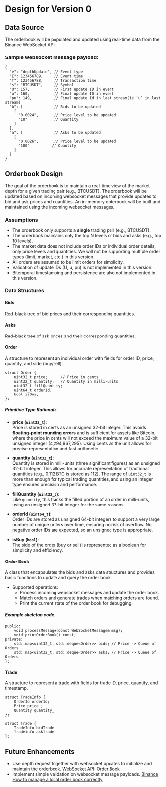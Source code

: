 # Design for Version 0

## Data Source
The orderbook will be populated and updated using real-time data from the Binance WebSocket API.

### Sample websocket message payload:

```
{
  "e": "depthUpdate", // Event type
  "E": 123456789,     // Event time
  "T": 123456788,     // Transaction time 
  "s": "BTCUSDT",     // Symbol
  "U": 157,           // First update ID in event
  "u": 160,           // Final update ID in event
  "pu": 149,          // Final update Id in last stream(ie `u` in last stream)
  "b": [              // Bids to be updated
    [
      "0.0024",       // Price level to be updated
      "10"            // Quantity
    ]
  ],
  "a": [              // Asks to be updated
    [
      "0.0026",       // Price level to be updated
      "100"          // Quantity
    ]
  ]
}
```

## Orderbook Design
The goal of the orderbook is to maintain a real-time view of the market depth for a given trading pair (e.g., BTCUSDT). The orderbook will be updated based on incoming websocket messages that provide updates to bid and ask prices and quantities.
An in-memory orderbook will be built and maintained using the incoming websocket messages.

### Assumptions
- The orderbook only supports a **single** trading pair (e.g., BTCUSDT). 
- The orderbook maintains only the top N levels of bids and asks (e.g., top 10 levels).
- The market data does not include order IDs or individual order details, only price levels and quantities. We will not be supporting multiple order types (limit, market, etc.) in this version.
- All orders are assumed to be limit orders for simplicity.
- Validation of update IDs (U, u, pu) is not implemented in this version.
- Bitemporal timestamping and persistence are also not implemented in this version.

### Data Structures


#### Bids
Red-black tree of bid prices and their corresponding quantities.

#### Asks
Red-black tree of ask prices and their corresponding quantities.

#### Order
A structure to represent an individual order with fields for order ID, price, quantity, and side (buy/sell).

```
struct Order {
    uint32_t price;      // Price in cents
    uint32_t quantity;   // Quantity in milli-units
    uint32_t fillQuantity;
    uint64_t orderId;
    bool isBuy;
};
```
##### Primitive Type Rationale
- **price (`uint32_t`)**:  
  Price is stored in cents as an unsigned 32-bit integer. This avoids **floating-point rounding errors** and is sufficient for assets like Bitcoin, where the price in cents will not exceed the maximum value of a 32-bit unsigned integer (4,294,967,295). Using cents as the unit allows for precise representation and fast arithmetic.

- **quantity (`uint32_t`)**:  
  Quantity is stored in milli-units (three significant figures) as an unsigned 32-bit integer. This allows for accurate representation of fractional quantities (e.g., 0.112 BTC is stored as 112). The range of `uint32_t` is more than enough for typical trading quantities, and using an integer type ensures precision and performance.

- **fillQuantity (`uint32_t`)**:  
  Like `quantity`, this tracks the filled portion of an order in milli-units, using an unsigned 32-bit integer for the same reasons.

- **orderId (`uint64_t`)**:  
  Order IDs are stored as unsigned 64-bit integers to support a very large number of unique orders over time, ensuring no risk of overflow. No negative order IDs are expected, so an unsigned type is appropriate.

- **isBuy (`bool`)**:  
  The side of the order (buy or sell) is represented as a boolean for simplicity and efficiency.

#### Order Book

A class that encapsulates the bids and asks data structures and provides basic functions to update and query the order book.
  - Supported operations:
    - Process incoming websocket messages and update the order book.
    - Match orders and generate trades when matching orders are found.
    - Print the current state of the order book for debugging. 

##### Example skeleton code:
```class OrderBook {
public:
    void processMessage(const WebSocketMessage& msg);
    void printOrderBook() const;
private:
    std::map<uint32_t, std::deque<Order>> bids; // Price -> Queue of Orders
    std::map<uint32_t, std::deque<Order>> asks; // Price -> Queue of Orders
};
```

#### Trade
A structure to represent a trade with fields for trade ID, price, quantity, and timestamp.

```
struct TradeInfo {
    OrderId orderId;
    Price price_;
    Quantity quantity_;
};

struct Trade {
    TradeInfo bidTrade;
    TradeInfo askTrade;
};
```


## Future Enhancements
- Use depth request together with websocket updates to initialize and maintain the orderbook. [WebSocket API: Order Book](https://developers.binance.com/docs/derivatives/usds-margined-futures/market-data/websocket-api)
- Implement simple validation on websocket message payloads. [Binance How to manage a local order book correctly](https://developers.binance.com/docs/derivatives/usds-margined-futures/websocket-market-streams/How-to-manage-a-local-order-book-correctly)